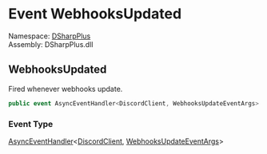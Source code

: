 # Event WebhooksUpdated

Namespace: [DSharpPlus](DSharpPlus.md)  
Assembly: DSharpPlus.dll

## <a id="DSharpPlus_DiscordShardedClient_WebhooksUpdated"></a>WebhooksUpdated

Fired whenever webhooks update.

```csharp
public event AsyncEventHandler<DiscordClient, WebhooksUpdateEventArgs> WebhooksUpdated
```

### Event Type

[AsyncEventHandler](DSharpPlus.AsyncEvents.AsyncEventHandler\-2.md)<[DiscordClient](DSharpPlus.DiscordClient.md), [WebhooksUpdateEventArgs](DSharpPlus.EventArgs.WebhooksUpdateEventArgs.md)\>

